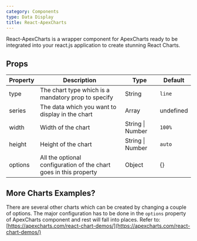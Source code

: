 ```yaml
---
category: Components
type: Data Display
title: React-ApexCharts
---
```


React-ApexCharts is a wrapper component for ApexCharts ready to be integrated into your react.js application to create stunning React Charts.

## Props

| Property | Description                                                       | Type             | Default   |
| -------- | ----------------------------------------------------------------- | ---------------- | --------- |
| type     | The chart type which is a mandatory prop to specify               | String           | `line`    |
| series   | The data which you want to display in the chart                   | Array            | undefined |
| width    | Width of the chart                                                | String \| Number | `100%`    |
| height   | Height of the chart                                               | String \| Number | `auto`    |
| options  | All the optional configuration of the chart goes in this property | Object           | {}        |

## More Charts Examples?

There are several other charts which can be created by changing a couple of options. The major configuration has to be done in the `options` property of ApexCharts component and rest will fall into places. Refer to: [https://apexcharts.com/react-chart-demos/](https://apexcharts.com/react-chart-demos/)
